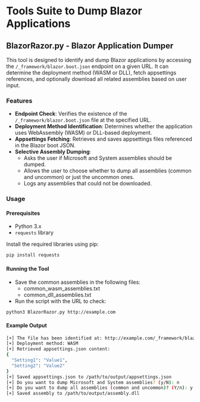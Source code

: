# Tools Suite to Dump Blazor Applications

## BlazorRazor.py - Blazor Application Dumper

This tool is designed to identify and dump Blazor applications by accessing the `/_framework/blazor.boot.json` endpoint on a given URL. It can determine the deployment method (WASM or DLL), fetch appsettings references, and optionally download all related assemblies based on user input.

### Features

- **Endpoint Check**: Verifies the existence of the `/_framework/blazor.boot.json` file at the specified URL.
- **Deployment Method Identification**: Determines whether the application uses WebAssembly (WASM) or DLL-based deployment.
- **Appsettings Fetching**: Retrieves and saves appsettings files referenced in the Blazor boot JSON.
- **Selective Assembly Dumping**: 
  - Asks the user if Microsoft and System assemblies should be dumped.
  - Allows the user to choose whether to dump all assemblies (common and uncommon) or just the uncommon ones.
  - Logs any assemblies that could not be downloaded.

### Usage

#### Prerequisites

- Python 3.x
- `requests` library

Install the required libraries using pip:
```sh
pip install requests
```

#### Running the Tool

- Save the common assemblies in the following files:
  - common_wasm_assemblies.txt
  - common_dll_assemblies.txt
- Run the script with the URL to check:
```sh
python3 BlazorRazor.py http://example.com
```


#### Example Output
```sh
[+] The file has been identified at: http://example.com/_framework/blazor.boot.json and will be parsed.
[+] Deployment method: WASM
[+] Retrieved appsettings.json content:
{
  "Setting1": "Value1",
  "Setting2": "Value2"
}
[+] Saved appsettings.json to /path/to/output/appsettings.json
[+] Do you want to dump Microsoft and System assemblies? (y/N): n
[+] Do you want to dump all assemblies (common and uncommon)? (Y/n): y
[+] Saved assembly to /path/to/output/assembly.dll
```

